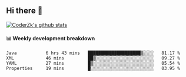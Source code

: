## Hi there 👋

[![CoderZk's github stats](https://github-readme-stats.vercel.app/api?username=zhoukuo123&show_icons=true&count_private=true)](https://github.com/anuraghazra/github-readme-stats)

#### :bar_chart: Weekly development breakdown

<!--START_SECTION:waka-->
```text
Java           6 hrs 43 mins   ████████████████████▒░░░░   81.17 % 
XML            46 mins         ██▒░░░░░░░░░░░░░░░░░░░░░░   09.27 % 
YAML           27 mins         █▒░░░░░░░░░░░░░░░░░░░░░░░   05.54 % 
Properties     19 mins         █░░░░░░░░░░░░░░░░░░░░░░░░   03.95 % 
```
<!--END_SECTION:waka-->
